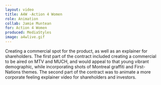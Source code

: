 ```yaml
---
layout: video
title: A4W -Action 4 Women
role: Animation
collab: Jamie Muntean
for: Action 4 Women
produced: MediaStyles
image: a4wlive.gif
---
```


Creating a commercial spot for the product, as well as an explainer for shareholders. The first part of the contract included creating a commercial to be aired on MTV and MUCH, and would appeal to that young vibrant demographic, while incorporating shots of Montreal graffiti and First-Nations themes. The second part of the contract was to animate a more corporate feeling explainer video for shareholders and investors.